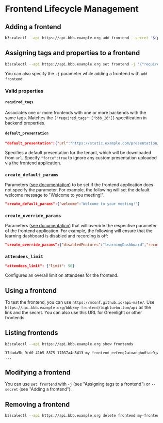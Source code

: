 # Frontend Lifecycle Management


## Adding a frontend

```bash
b3scalectl --api https://api.bbb.example.org add frontend --secret "$(pwgen -s 1 42)" my-frontend
```

## Assigning tags and properties to a frontend

```bash
b3scalectl --api https://api.bbb.example.org set frontend -j '{"required_tags":["bbb_26"]}' my-frontend
```

You can also specify the `-j` parameter while adding a frontend with `add frontend`.

### Valid properties

#### `required_tags`

Associates one or more frontends with one or more backends with the same tags. Matches the `{"required_tags":["bbb_26"]}` specification in backend properties.
#### `default_presentation`

```JSON
"default_presentation":{"url":"https://static.example.com/presentation/my-frontend.pdf","force":false}
```

Specifies a default presentation for the tenant, which will be downloaded from `url`. Specify `"force":true` to ignore any custom presentation uploaded via the frontend application.

###  `create_default_params`

Parameters ([see documentation](https://docs.bigbluebutton.org/development/api#create)) to be set if the frontend application does not specify the parameter. For example, the following will set the default welcome message to "Welcome to you meeting!".

```JSON
"create_default_params":{"welcome":"Welcome to your meeting!"}
```
###  `create_override_params`

Parameters ([see documentation](https://docs.bigbluebutton.org/development/api#create)) that will override the respective parameter of the frontend application. For example, the following will ensure that the learning dashboard is disabled and recording is off:

```JSON
"create_override_params":{"disabledFeatures":"learningDashboard","record":"false"}
```

###  `attendees_limit`

```JSON
"attendees_limit": {"limit": 50}
```

Configures an overall limit on attendees for the frontend.

## Using a frontend

To test the frontend, you can use `https://mconf.github.io/api-mate/`. Use `https://api.bbb.example.org/bbb/my-frontend/bigbluebutton/api` as the link and the secret. You can also use this URL for Greenlight or other frontends.

## Listing frontends

```bash
b3scalectl --api https://api.bbb.example.org show frontends

37dada5b-9fd0-41b5-8875-17037a4d5413 my-frontend eefeng2aixaeghu0tae9ja4ietheeNgoo5ubunga1ohkeexaib3bai9xudaang2i {"required_tags":["bbb_26"]}
...
```
## Modifying a frontend

You can use `set frontend` with `-j` (see "Assigning tags to a frontend") or `--secret` (see "Adding a frontend").

## Removing a frontend

```bash
b3scalectl --api https://api.bbb.example.org delete frontend my-frontend
```
